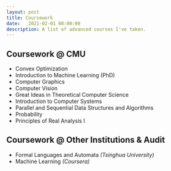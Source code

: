 ```yaml
---
layout: post
title: Coursework
date:   2021-02-01 00:00:00
description: A list of advanced courses I've taken.
---
```

## Coursework @ CMU

- Convex Optimization
- Introduction to Machine Learning (PhD)
- Computer Graphics
- Computer Vision
- Great Ideas in Theoretical Computer Science
- Introduction to Computer Systems
- Parallel and Sequential Data Structures and Algorithms
- Probability
- Principles of Real Analysis I

## Coursework @ Other Institutions & Audit
- Formal Languages and Automata *(Tsinghua University)*
- Machine Learning *(Coursera)*
